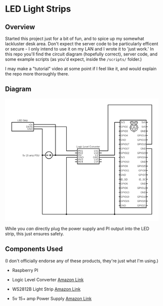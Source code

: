 # LED Light Strips

## Overview

Started this project just for a bit of fun, and to spice up my somewhat lackluster desk area. Don't expect the server code to be particularly efficent or secure - I only intend to use it on my LAN and I wrote it to 'just work.' In this repo you'll find the circuit diagram (hopefully correct), server code, and some example scripts (as you'd expect, inside the `/scripts/` folder.)

I may make a "tutorial" video at some point if I feel like it, and would explain the repo more thoroughly there.

## Diagram

![Circuit](circuit.png)

While you *can* directly plug the power supply and PI output into the LED strip, this just ensures safety.

## Components Used

(I don't officially endorse any of these products, they're just what I'm using.)

- Raspberry PI

- Logic Level Converter [Amazon Link](https://www.amazon.com/gp/product/B07DCVFYJT/ref=ppx_yo_dt_b_asin_title_o04_s02?ie=UTF8&psc=1)

- WS2812B Light Strip [Amazon Link](https://www.amazon.com/gp/product/B018X04ES2/ref=ppx_yo_dt_b_asin_title_o04_s01?ie=UTF8&psc=1)

- 5v 15+ amp Power Supply [Amazon Link](https://www.amazon.com/gp/product/B01LXN7MN3/ref=ppx_yo_dt_b_asin_title_o04_s00?ie=UTF8&psc=1)
